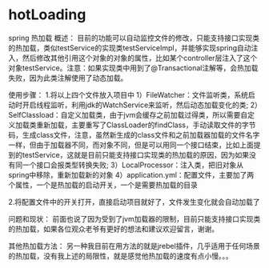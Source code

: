 # hotLoading
spring  热加载 
概述：
  目前的功能可以自动监控文件的修改，只能支持接口实现类的热加载，类似testService的实现类testServiceImpl，并能够实现spring自动注入，然后修改其他引用这个对象的对象的属性，比如某个controller层注入了这个对象testService。注意：如果实现类中用到了@Transactional注解等，会热加载失败，因为此类注解使用了动态加载。

使用步骤：
  1.将以上四个文件放入项目中
    1）FileWatcher：文件监听类，系统启动时开启线程监听，利用jdk的WatchService来监听，然后动态加载变化的类;
    2）SelfClassload：自定义加载类，由于jvm会缓存之前加载过得类，所以需要自定义加载类重新加载，主要重写了ClassLoader的findClass，手动读取文件的字节码，生成class文件，注意，虽然新生成的class文件和之前加载器加载的文件名字一样，但由于加载器不同，而对象不同，但是可以用同一个接口结束，比如上面提到的testService，这就是目前只能支持接口实现类的热加载的原因，因为如果没有同一个接口会报类型转换失败;
    3）LocalProcessor：注入类，把旧对象从spring中移除，重新加载新的对象
    4）application.yml：配置文件，主要加了两个属性，一个是热加载的启动开关，一个是需要热加载的目录
    
  2.将配置文件中的开关打开，直接启动项目就好了，文件发生变化就会自动加载了
   
问题和现状：
  前面也说了因为受到了jvm加载器的限制，目前只能支持接口实现类的热加载，如果各位观众老爷有更好的想法和建议欢迎留言，谢谢。
  
其他热加载方法：
  另一种我目前在用方法的就是jrebel插件，几乎适用于任何场景的热加载，没有我上述的局限性，就是感觉他热加载的速度有点小慢。。。

